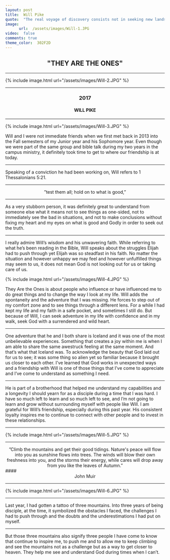 ```yaml
---
layout: post
title:  Will Pike
quote:  "The real voyage of discovery consists not in seeking new landscapes, but in having new eyes."
image:
      url:  /assets/images/Will-1.JPG
video:  false
comments: true
theme_color:  302F2D
---
```


## <center>"THEY ARE THE ONES"</center>

***

{% include image.html url="/assets/images/Will-2.JPG" %}

***

### <center>2017</center>

#### <center>WILL PIKE</center>

***

{% include image.html url="/assets/images/Will-3.JPG" %}

Will and I were not immediate friends when we first met back in 2013 into the Fall semesters of my Junior year and his Sophomore year. Even though we were part of the same group and bible talk during my two years in the campus ministry, it definitely took time to get to where our friendship is at today.

***

Speaking of a conviction he had been working on, Will refers to 1 Thessalonians 5:21.

***

<center>”test them all; hold on to what is good,”</center>

***

As a very stubborn person, it was definitely great to understand from someone else what it means not to see things as one-sided, not to immediately see the bad in situations, and not to make conclusions without fixing my heart and my eyes on what is good and Godly in order to seek out the truth.

***

I really admire Will’s wisdom and his unwavering faith. While referring to what he’s been reading in the Bible, Will speaks about the struggles Elijah had to push through yet Elijah was so steadfast in his faith. No matter the situation and however unhappy we may feel and however unfulfilled things may seem to us, it does not mean God is not looking out for us or taking care of us.

{% include image.html url="/assets/images/Will-4.JPG" %}

They Are the Ones is about people who influence or have influenced me to do great things and to change the way I look at my life. Will adds the spontaneity and the adventure that I was missing. He forces to step out of my comfort zone and to see things through a different lens. For a while I had kept my life and my faith in a safe pocket, and sometimes I still do. But because of Will, I can seek adventure in my life with confidence and in my walk, seek God with a surrendered and wild heart.

***

One adventure that he and I both share is Iceland and it was one of the most unbelievable experiences. Something that creates a joy within me is when I am able to share the same awestruck feeling at the same moment. And that’s what that Iceland was. To acknowledge the beauty that God laid out for us to see; it was some thing so alien yet so familiar because it brought us closer to each other. I’ve learned that God works in unexpected ways and a friendship with Will is one of those things that I’ve come to appreciate and I’ve come to understand as something I need.

***

He is part of a brotherhood that helped me understand my capabilities and a longevity I should yearn for as a disciple during a time that I was hard. I have so much left to learn and so much left to see, and I’m not going to learn and grow without surrounding myself with people like Will. I am grateful for Will’s friendship, especially during this past year. His consistent loyalty inspires me to continue to connect with other people and to invest in these relationships.

***

{% include image.html url="/assets/images/Will-5.JPG" %}

***

<center>”Climb the mountains and get their good tidings. Nature's peace will flow into you as sunshine flows into trees. The winds will blow their own freshness into you, and the storms their energy, while cares will drop away from you like the leaves of Autumn.”</center>
#### <center>John Muir</center>

***

{% include image.html url="/assets/images/Will-6.JPG" %}


***

Last year, I had gotten a tattoo of three mountains. Into three years of being disciple, at the time, it symbolized the obstacles I faced, the challenges I had to push through and the doubts and the underestimations I had put on myself. 

***

But those three mountains also signify three people I have come to know that continue to inspire me, to push me and to allow me to keep climbing and see the mountains not as a challenge but as a way to get closer to heaven. They help me see and understand God during times when I can’t.
